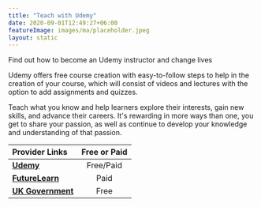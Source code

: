 ```yaml
---
title: "Teach with Udemy"
date: 2020-09-01T12:49:27+06:00
featureImage: images/ma/placeholder.jpeg
layout: static
---
```


Find out how to become an Udemy instructor and change lives

Udemy offers free course creation with easy-to-follow steps to help in the creation of your course, which will consist of videos and lectures with the option to add assignments and quizzes.

Teach what you know and help learners explore their interests, gain new skills, and advance their careers. It's rewarding in more ways than one, you get to share your passion, as well as continue to develop your knowledge and understanding of that passion.

| Provider Links      | Free or Paid  |  
| :-----------          | :--------------:      |  
| [**Udemy**](https://www.udemy.com/teaching/?ref=teach_footer) | Free/Paid | 
| [**FutureLearn**](https://www.futurelearn.com/microcredentials/online-teaching) | Paid | 
| [**UK Government**](https://www.teach-in-further-education.campaign.gov.uk/) | Free | 
  

<br/><br/>






